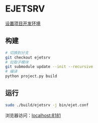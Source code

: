 # EJETSRV

[设置项目开发环境](../../README.md#开发环境)

## 构建

```bash
# 切换到分支
git checkout ejetsrv
# 拉取子模块
git submodule update --init --recursive
# 编译
python project.py build
```

## 运行

```bash
sudo ./build/ejetsrv -j bin/ejet.conf
```

浏览器访问：[localhost:8181](http://localhost:8181)
